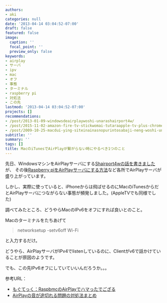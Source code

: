```yaml
---
authors:
- aki
categories: null
date: '2013-04-14 03:04:52-07:00'
draft: false
featured: false
image:
  caption: ''
  focal_point: ''
  preview_only: false
keywords:
- airplay
- サーバ
- ipv
- mac
- オフ
- 事態
- ターミナル
- raspberry pi
- 対処法
- この先
lastmod: '2013-04-14 03:04:52-07:00'
projects: []
recommendations:
- /post/2013-01-09-windowsdeairplaywoshi-unarashairport4w/
- /post/2015-11-02-amazon-fire-tv-stickwomai-tutaraapple-tv-plus-chromecast-tiyotutoninatuta/
- /post/2009-10-25-macdui-ying-siteinainasnopurintosabaji-neng-woshi-uniha/
subtitle: ''
summary: ''
tags: []
title: MacのiTunesでAirPlayが繋がらない時にやるべき1つのこと
---
```


先日、WindowsマシンをAirPlayサーバにする[Shairport4wの話を書きました](https://chezo.uno/post/2013-01-09-windowsdeairplaywoshi-unarashairport4w/)が、
その後[Raspberry piをAirPlayサーバにする方法](http://www.lifehacker.jp/2013/03/130306raspberry_piairplay.html)など各所でAirPlayサーバが盛り上がっています。

しかし、実際に使っていると、iPhoneからは飛ばせるのにMacのiTunesからだとAirPlayサーバにつながらない事態が頻発しました。(AppleTVでも同様でした)

調べてみたところ、どうやらMacのIPv6をオフにすれば良いとのこと。

Macのターミナルをたちあげて

> networksetup -setv6off Wi-Fi

と入力するだけ。

どうやら、AirPlayサーバがIPv4でlistenしているのに、Clientがv6で話かけていることが原因のようです。

でも、この先IPv6オフにしていていいんだろうか。。。

参考URL：

- [もぐてっく：RaspbmcのAirPlayでハマったでござる](http://moguno.hatenablog.jp/entry/2013/01/12/193138)
- [AirPlayの音が途切れる問題の対処法まとめ](http://www.pleiades.or.jp/misc/AirMacExpress/StreamStoppingTrouble.html)